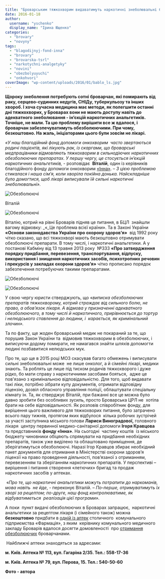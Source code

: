 ```yaml
---
title: "Броварським тяжкохворим видаватимуть наркотичні знеболювальні безкоштовно?"
date: 2016-01-18
author: 
  username: "yschenko"
  display_name: "Ірина Ющенко"
categories: 
  - "brovary"
  - "novyny"
tags: 
  - "blagodijnyj-fond-inna"
  - "brovary"
  - "brovarska-tsrl"
  - "narkotychni-analgetyky"
  - "novini"
  - "obezbolyuyuchi"
  - "onkohvori"
coverImage: "wp-content/uploads/2016/01/bablo_ls.jpg"
---
```


**Щороку знеболення потребують сотні броварчан, які помирають від раку, серцево-судинних недугів, СНІДу, туберкульозу та інших хвороб. І хоча сучасна медицина має методи, як полегшити останні дні тяжкохворих, у Броварах вони не мають доступу навіть до адекватного знеболювання - ін’єкцій наркотичних анальгетиків. Точніше, не мали. Та цю проблему вирішити все ж вдалося, і броварчан забезпечуватимуть обезболюючими. При чому, безкоштовно. На жаль, ініціаторами цього були зовсім не лікарі.**

_«У наш благодійний фонд допомоги онкохворим  часто звертаються родичі пацієнтів, які лікують рак, із скаргами, що броварські медпрацівники відмовляють тяжкохворим в сильнодіючих наркотичних обезболюючих препаратах. У першу чергу, це стосується ін’єкцій наркотичних анальгетиків,_ - розповідає  **Віталій**, один із керівників благодійного фонду допомоги онкохворим [«Інна»](https://mpz.brovary.org/brovarskyj-blagodijnyj-fond-inna-dopomagaye-onkohvorym-borotys-zi-smertelnoyu-nedugoyu). – _З цією проблемою стикалася і наша сім’я, коли хворіла покійна донька. Найскладніше було домогтися, щоб лікарі виписували їй сильні наркотичні знеболювальні»._

![ Обезболюючі](https://mpz.brovary.org/wp-content/uploads/2016/01/1-3.jpg)

Віталій

![ Обезболюючі](https://mpz.brovary.org/wp-content/uploads/2016/01/2-3.jpg)

Віталію, котрий на рівні Броварів підняв це питання, в БЦЛ  знайшли вагому відмовку: _«_Це проблема всієї країни». Та в Законі України **«Основи законодавства України про охорону здоров’я»**  від 1992 року чітко сказано, що всі тяжкохворі мають безкоштовно отримувати обезболюючі препарати. В тому числі, і наркотичні анальгетики. А у постанові Кабміну від 13 травня 2013 року  №333 **«Про затвердження порядку придбання, перевезення, транспортування, відпуску, використання і знищення наркотичних засобів, психотропних речовин і прекурсів у закладах охорони здоров’я»** чітко прописано порядок забезпечення потребуючих такими препаратами.

![ Обезболюючі](https://mpz.brovary.org/wp-content/uploads/2016/01/3-2.jpg)

![ Обезболюючі](https://mpz.brovary.org/wp-content/uploads/2016/01/4-2.jpg)

У свою чергу юристи стверджують, що «_виписка обезболюючих препаратів тяжкохворому, котрий страждає від сильного болю, не право, а обов’язок лікаря. А відмова у призначенні адекватного обезболюючого, в тому числі й наркотичного, прирівнюється до тортур і нелюдського ставлення до людини, і  карається, як кримінальний злочин»._

Та по факту, ще жоден броварський медик не покараний за те, що порушив Закон України та  відмовив тяжкохворим в обезболюючих, і виписуючи додому помирати, не намагався знайти шляхів допомогти людині позбавитися нелюдських мук.

Про те, що ще в 2015 році МОЗ скасував багато обмежень і виписувати сильні знеболювальні може  не лише онколог, а й сімейні лікарі, медики знають. Та роблять це лише під тиском родичів тяжкохворого і дуже рідко, бо мати справу з наркотичними засобами бояться,  адже це пов'язано з кримінальною відповідальністю. Для того, щоб видавати такі ліки, потрібно зібрати купу документів, отримати відповідну ліцензію, дозвіл обласного управління поліції, облаштувати спеціальну кімнату ін. Та, як стверджує Віталій, при бажанні все це можна було давно зробити без особливих зусиль, просто Броварська ЦРЛ не  хотіла брати на себе відповідальності. Як розповів співробітник фонду, для вирішення цього важливого для тяжкохворих питання, було затрачено всього пару тижнів, протягом яких відбулося  кілька робочих зустрічей за участі заступника міського голови **Лариси Виноградової,** головного лікаря  центру первинної медико-санітарної допомоги **Ігоря Кравцова** та представників **фонду «Інна»**. На сьогодні  частину коштів  із міського бюджету чиновники обіцяють спрямувати на придбання необхідних препаратів, також уже виділено та облаштовано приміщення, де зберігатимуться обезболюючі. Наразі Ігор Кравцов збирає необхідний пакет документів для отримання в Міністерстві охорони здоров’я ліцензії на право проведення діяльності, пов’язаної з отриманням, перевезенням та зберіганням наркотичних препаратів. У перспективі – вирішення і питання створення «летючих» бригад та продаж наркотичних засобів у аптеках.

 «_Про те, що наркотичні анальгетики можуть потрапити до наркоманів, мова навіть  не йде_, - переконує Віталій. – _По-перше, отримуватимуть їх хворі за рецептом; по-друге, наш фонд контролюватиме, як відбуватиметься  реалізація цієї програми»._

А поки  пункт видачі обезболюючих в Броварах запрацює,  наркотичні анальгетики за рецептом лікаря (і сімейного також) можна **безкоштовно** придбати в [одній із аптек](https://fond-inna.org/novosti/601-polnyy-spisok-aptek-v-kotorye-obespechivayut-narkoticheskimi-analgetikami.html) столичного  комунального підприємства «Фармація», з яким  керівнику комунального медичного закладу Броварів вдалося досягти домовленості  про [отримання обезболюючих](https://fond-inna.org/novosti/600-onkobolnye-brovarchane-budut-obespechivatsya-obezbolivayuschimi.html) броварчанами.

 Найближчі аптеки знаходяться за адресами:

**м. Київ. Аптека № 113, вул. Гагаріна 2/35. Тел.: 558-17-36**

**м. Київ. Аптека № 79, вул. Перова, 15. Тел.: 540-50-60**

**Фото - автора**
